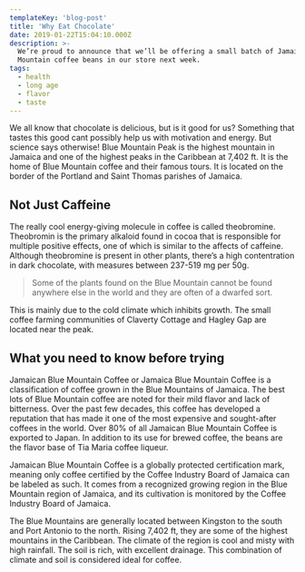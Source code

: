 ```yaml
---
templateKey: 'blog-post'
title: 'Why Eat Chocolate'
date: 2019-01-22T15:04:10.000Z
description: >-
  We’re proud to announce that we’ll be offering a small batch of Jamaica Blue
  Mountain coffee beans in our store next week.
tags:
  - health
  - long age
  - flavor
  - taste
---
```


We all know that chocolate is delicious, but is it good for us? Something that tastes this good cant possibly help us with motivation and energy. But science says otherwise!
Blue Mountain Peak is the highest mountain in Jamaica and one of the highest peaks in the Caribbean at 7,402 ft. It is the home of Blue Mountain coffee and their famous tours. It is located on the border of the Portland and Saint Thomas parishes of Jamaica.

## Not Just Caffeine

The really cool energy-giving molecule in coffee is called theobromine. Theobromin is the primary alkaloid found in cocoa that is responsible for multiple positive effects, one of which is similar to the affects of caffeine. Although theobromine is present in other plants, there’s a high contentration in dark chocolate, with measures between 237-519 mg per 50g.
>Some of the plants found on the Blue Mountain cannot be found anywhere else in the world and they are often of a dwarfed sort.

This is mainly due to the cold climate which inhibits growth. The small coffee farming communities of Claverty Cottage and Hagley Gap are located near the peak.

## What you need to know before trying

Jamaican Blue Mountain Coffee or Jamaica Blue Mountain Coffee is a classification of coffee grown in the Blue Mountains of Jamaica. The best lots of Blue Mountain coffee are noted for their mild flavor and lack of bitterness. Over the past few decades, this coffee has developed a reputation that has made it one of the most expensive and sought-after coffees in the world. Over 80% of all Jamaican Blue Mountain Coffee is exported to Japan. In addition to its use for brewed coffee, the beans are the flavor base of Tia Maria coffee liqueur.

Jamaican Blue Mountain Coffee is a globally protected certification mark, meaning only coffee certified by the Coffee Industry Board of Jamaica can be labeled as such. It comes from a recognized growing region in the Blue Mountain region of Jamaica, and its cultivation is monitored by the Coffee Industry Board of Jamaica.

The Blue Mountains are generally located between Kingston to the south and Port Antonio to the north. Rising 7,402 ft, they are some of the highest mountains in the Caribbean. The climate of the region is cool and misty with high rainfall. The soil is rich, with excellent drainage. This combination of climate and soil is considered ideal for coffee.
